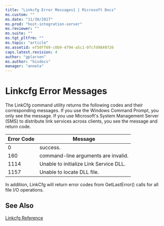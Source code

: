 ```yaml
---
title: "Linkcfg Error Messages1 | Microsoft Docs"
ms.custom: ""
ms.date: "11/30/2017"
ms.prod: "host-integration-server"
ms.reviewer: ""
ms.suite: ""
ms.tgt_pltfrm: ""
ms.topic: "article"
ms.assetid: ef50ff69-c0b9-4794-a5c1-0fcfd9849726
caps.latest.revision: 4
author: "gplarsen"
ms.author: "hisdocs"
manager: "anneta"
---
```

# Linkcfg Error Messages
The LinkCfg command utility returns the following codes and their corresponding messages. If you use the Windows Command Prompt, you only see the message. If you use Microsoft's System Management Server (SMS) to distribute link services across clients, you see the message and return code.  
  
|Error Code|Message|  
|----------------|-------------|  
|0|success.|  
|160|command-line arguments are invalid.|  
|1114|Unable to initialize Link Service DLL.|  
|1157|Unable to locate DLL file.|  
  
 In addition, LinkCfg will return error codes from GetLastError() calls for all file I/O operations.  
  
## See Also  
 [Linkcfg Reference](../core/linkcfg-reference2.md)